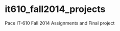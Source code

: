 it610_fall2014_projects
=======================

Pace IT-610 Fall 2014 Assignments and Final project
